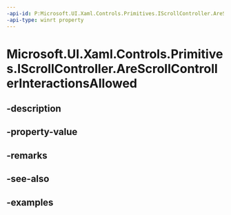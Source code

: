 ```yaml
---
-api-id: P:Microsoft.UI.Xaml.Controls.Primitives.IScrollController.AreScrollControllerInteractionsAllowed
-api-type: winrt property
---
```


# Microsoft.UI.Xaml.Controls.Primitives.IScrollController.AreScrollControllerInteractionsAllowed

<!--
public bool AreScrollControllerInteractionsAllowed { get; }
-->


## -description

## -property-value

## -remarks

## -see-also

## -examples


